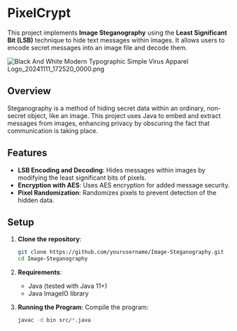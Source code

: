 # PixelCrypt

This project implements **Image Steganography** using the **Least Significant Bit (LSB)** technique to hide text messages within images. It allows users to encode secret messages into an image file and decode them.


![Black And White Modern Typographic Simple Virus Apparel Logo_20241111_172520_0000.png](https://github.com/user-attachments/assets/b00bae80-1bdf-4dd6-8183-e9e3c6b4df8d)



## Overview
Steganography is a method of hiding secret data within an ordinary, non-secret object, like an image. This project uses Java to embed and extract messages from images, enhancing privacy by obscuring the fact that communication is taking place.

## Features
- **LSB Encoding and Decoding**: Hides messages within images by modifying the least significant bits of pixels.
- **Encryption with AES**: Uses AES encryption for added message security.
- **Pixel Randomization**: Randomizes pixels to prevent detection of the hidden data.
  
## Setup
1. **Clone the repository**:
    ```bash
    git clone https://github.com/yourusername/Image-Steganography.git
    cd Image-Steganography
    ```

2. **Requirements**:
    - Java (tested with Java 11+)
    - Java ImageIO library

3. **Running the Program**:
   Compile the program:
   ```bash
   javac -d bin src/*.java
